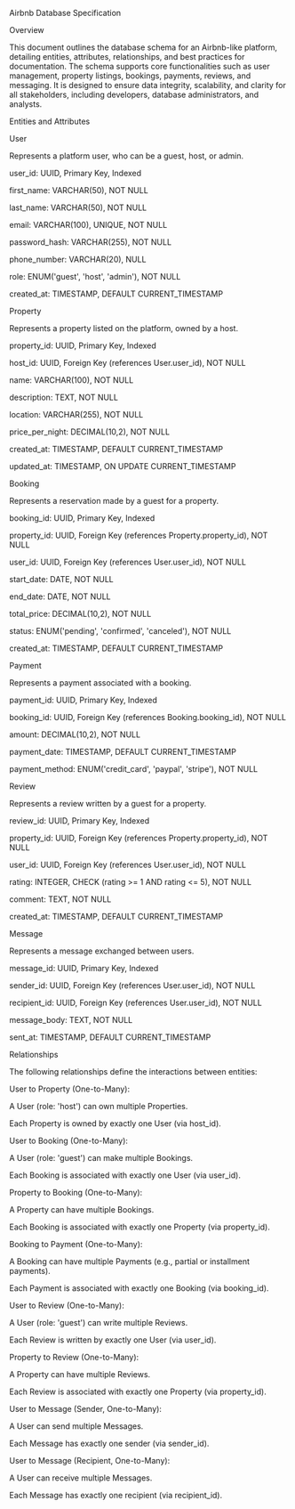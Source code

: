 

Airbnb Database Specification

Overview

This document outlines the database schema for an Airbnb-like platform, detailing entities, attributes, relationships, and best practices for documentation. The schema supports core functionalities such as user management, property listings, bookings, payments, reviews, and messaging. It is designed to ensure data integrity, scalability, and clarity for all stakeholders, including developers, database administrators, and analysts.

Entities and Attributes

User

Represents a platform user, who can be a guest, host, or admin.

user_id: UUID, Primary Key, Indexed

first_name: VARCHAR(50), NOT NULL

last_name: VARCHAR(50), NOT NULL

email: VARCHAR(100), UNIQUE, NOT NULL

password_hash: VARCHAR(255), NOT NULL

phone_number: VARCHAR(20), NULL

role: ENUM('guest', 'host', 'admin'), NOT NULL

created_at: TIMESTAMP, DEFAULT CURRENT_TIMESTAMP

Property

Represents a property listed on the platform, owned by a host.

property_id: UUID, Primary Key, Indexed

host_id: UUID, Foreign Key (references User.user_id), NOT NULL

name: VARCHAR(100), NOT NULL

description: TEXT, NOT NULL

location: VARCHAR(255), NOT NULL

price_per_night: DECIMAL(10,2), NOT NULL

created_at: TIMESTAMP, DEFAULT CURRENT_TIMESTAMP

updated_at: TIMESTAMP, ON UPDATE CURRENT_TIMESTAMP

Booking

Represents a reservation made by a guest for a property.

booking_id: UUID, Primary Key, Indexed

property_id: UUID, Foreign Key (references Property.property_id), NOT NULL

user_id: UUID, Foreign Key (references User.user_id), NOT NULL

start_date: DATE, NOT NULL

end_date: DATE, NOT NULL

total_price: DECIMAL(10,2), NOT NULL

status: ENUM('pending', 'confirmed', 'canceled'), NOT NULL

created_at: TIMESTAMP, DEFAULT CURRENT_TIMESTAMP

Payment

Represents a payment associated with a booking.

payment_id: UUID, Primary Key, Indexed

booking_id: UUID, Foreign Key (references Booking.booking_id), NOT NULL

amount: DECIMAL(10,2), NOT NULL

payment_date: TIMESTAMP, DEFAULT CURRENT_TIMESTAMP

payment_method: ENUM('credit_card', 'paypal', 'stripe'), NOT NULL

Review

Represents a review written by a guest for a property.

review_id: UUID, Primary Key, Indexed

property_id: UUID, Foreign Key (references Property.property_id), NOT NULL

user_id: UUID, Foreign Key (references User.user_id), NOT NULL

rating: INTEGER, CHECK (rating >= 1 AND rating &lt;= 5), NOT NULL

comment: TEXT, NOT NULL

created_at: TIMESTAMP, DEFAULT CURRENT_TIMESTAMP

Message

Represents a message exchanged between users.

message_id: UUID, Primary Key, Indexed

sender_id: UUID, Foreign Key (references User.user_id), NOT NULL

recipient_id: UUID, Foreign Key (references User.user_id), NOT NULL

message_body: TEXT, NOT NULL

sent_at: TIMESTAMP, DEFAULT CURRENT_TIMESTAMP

Relationships

The following relationships define the interactions between entities:

User to Property (One-to-Many):

A User (role: 'host') can own multiple Properties.

Each Property is owned by exactly one User (via host_id).

User to Booking (One-to-Many):

A User (role: 'guest') can make multiple Bookings.

Each Booking is associated with exactly one User (via user_id).

Property to Booking (One-to-Many):

A Property can have multiple Bookings.

Each Booking is associated with exactly one Property (via property_id).

Booking to Payment (One-to-Many):

A Booking can have multiple Payments (e.g., partial or installment payments).

Each Payment is associated with exactly one Booking (via booking_id).

User to Review (One-to-Many):

A User (role: 'guest') can write multiple Reviews.

Each Review is written by exactly one User (via user_id).

Property to Review (One-to-Many):

A Property can have multiple Reviews.

Each Review is associated with exactly one Property (via property_id).

User to Message (Sender, One-to-Many):

A User can send multiple Messages.

Each Message has exactly one sender (via sender_id).

User to Message (Recipient, One-to-Many):

A User can receive multiple Messages.

Each Message has exactly one recipient (via recipient_id).
